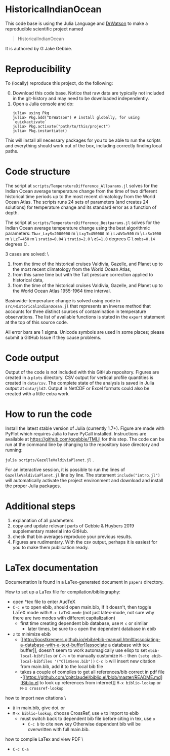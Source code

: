 # HistoricalIndianOcean

This code base is using the Julia Language and [DrWatson](https://juliadynamics.github.io/DrWatson.jl/stable/)
to make a reproducible scientific project named
> HistoricalIndianOcean

It is authored by G Jake Gebbie.

# Reproducibility

To (locally) reproduce this project, do the following:

0. Download this code base. Notice that raw data are typically not included in the
   git-history and may need to be downloaded independently.
1. Open a Julia console and do:
   ```
   julia> using Pkg
   julia> Pkg.add("DrWatson") # install globally, for using `quickactivate`
   julia> Pkg.activate("path/to/this/project")
   julia> Pkg.instantiate()
   ```

This will install all necessary packages for you to be able to run the scripts and
everything should work out of the box, including correctly finding local paths.

# Code structure

The script at `scripts/TemperatureDifference_Allparams.jl`
solves for the Indian Ocean average temperature change from the time of two different historical time periods up to the most recent climatology from the World Ocean Atlas. The scripts runs 24 sets of parameters (and creates 24 solutions) for temperature change and its standard error as a function of depth. 

The script at `scripts/TemperatureDifference_Bestparams.jl`
solves for the Indian Ocean average temperature change using the best algorithmic parameters:
`Tbar_LxyS=2000000` m \\
`LxyT=450000` m \\
`LzAVG=500` m \\
`LzS=1000` m \\
`LzT=450` m \\
`sratio=0.04` \\
`tratio=2.0` \\
 `σS=1.0` degrees C \\
 `σobs=0.14` degrees C .

3 cases are solved: \\
1. from the time of the historical cruises Valdivia, Gazelle, and Planet  up to the most recent climatology from the World Ocean Atlas,
2. from this same time but with the Tait pressure correction applied to historical data,
3. from the time of the historical cruises Valdivia, Gazelle, and Planet  up to the World Ocean Atlas 1955-1964 time interval.

Basinwide-temperature change is solved using code in `src/HistoricalIndianOcean.jl` that represents an inverse method that accounts for three distinct sources of contamination in temperature observations. The list of available functions is stated in the `export` statement at the top of this source code.


All error bars are 1 sigma. Unicode symbols are used in some places; please submit a GitHub Issue if they cause problems.

# Code output

Output of the code is not included with this GitHub repository. Figures are created in a `plots` directory. CSV output for vertical profile quantities is created in `data/csv`. The complete state of the analysis is saved in Julia output at `data/jld2`. Output in NetCDF or Excel formats could also be created with a little extra work.

# How to run the code

Install the latest stable version of Julia (currently 1.7+). Figure are made with PyPlot which requires Julia to have PyCall installed. Instructions are available at https://github.com/ggebbie/TMI.jl for this step. The code can be run at the command line by changing to the repository base directory and running:

`julia scripts/GazelleValdiviaPlanet.jl` .

For an interactive session, it is possible to run the lines of `GazelleValdiviaPlanet.jl` line by line. The statement `include("intro.jl")` will automatically activate the project environment and download and install the proper Julia packages. 

# Additional steps

1. explanation of all parameters
2. copy and update relevant parts of Gebbie & Huybers 2019 supplementary material into GitHub.
3. check that bin averages reproduce your previous results.
4. Figures are rudimentary. With the csv output, perhaps it is easiest for you to make them publication ready.

# LaTex documentation

Documentation is found in a LaTex-generated document in `papers` directory. 

How to set up a LaTex file for compilation/bibliography:
- open *tex file to enter AucTeX
- `C-c e` to open ebib, should open main.bib, If it doesn't, then toggle LaTeX mode with `M-x LaTeX-mode` (not just latex-mode, not sure why there are two modes with different capitalization)
  - first time creating dependent bib database, use `M c` or similar
    - later times, be sure to `o` open the dependent database in ebib
 - `z` to minimize ebib
   -  [[http://joostkremers.github.io/ebib/ebib-manual.html#associating-a-database-with-a-text-buffer][associate a database with tex buffer]], doesn't seem to work automagically
     use elisp to set `ebib-local-bibfiles` or `C-h v` to manually customize
    `M-:` then  ` (setq ebib-local-bibfiles '("ClimSens.bib")) `
     `C-c b` will insert new citation from main.bib, add it to the local bib file
     - takes a couple of compiles to get all references/bib correct in pdf file
-[[https://github.com/cpitclaudel/biblio.el/blob/master/README.md][Biblio.el to look up references from internet]]
 `M-x biblio-lookup` or `M-x crossref-lookup`

 how to import new citations \\
 - `B` in main.bib, give doi.
   or 
  - `M-x biblio-lookup`, choose CrossRef, use `e` to import to ebib
    - must switch back to dependent bib file before citing in tex, use `o`
      - `C-c b` to cite new key
Otherwise dependent bib will be overwritten with full main.bib. 

how to compile LaTex and view PDF \\
 - `C-c C-a`
